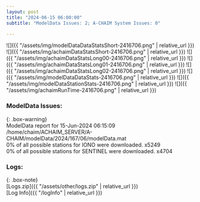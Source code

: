 ```yaml
---
layout: post
title: "2024-06-15 06:00:00"
subtitle: "ModelData Issues: 2; A-CHAIM System Issues: 0"

---
```


![]({{ "/assets/img/modelDataDataStatsShort-2416706.png" | relative_url }})
![]({{ "/assets/img/achaimDataStatsShort-2416706.png" | relative_url }})
![]({{ "/assets/img/achaimDataStatsLong00-2416706.png" | relative_url }})
![]({{ "/assets/img/achaimDataStatsLong01-2416706.png" | relative_url }})
![]({{ "/assets/img/achaimDataStatsLong02-2416706.png" | relative_url }})
![]({{ "/assets/img/modelDataDataStats-2416706.png" | relative_url }})
![]({{ "/assets/img/modelDataStationStats-2416706.png" | relative_url }})
![]({{ "/assets/img/achaimRunTime-2416706.png" | relative_url }})


### ModelData Issues:  
  
{: .box-warning}  
 ModelData report for 15-Jun-2024 06:15:09   
 /home/chaim/ACHAIM_SERVER/A-CHAIM/modelData/2024/167/06/modelData.mat   
 0% of all possible stations for IONO were downloaded. x5249   
 0% of all possible stations for SENTINEL were downloaded. x4704   
  


### Logs:  
  
{: .box-note}  
[Logs.zip]({{ "/assets/other/logs.zip" | relative_url }})  
[Log Info]({{ "/logInfo" | relative_url }})  
